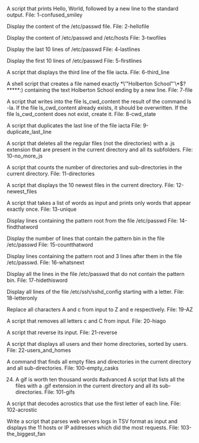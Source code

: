 A script that prints Hello, World, followed by a new line to the standard output.
File: 1-confused_smiley

Display the content of the /etc/passwd file.
File: 2-hellofile

Display the content of /etc/passwd and /etc/hosts
File: 3-twofiles

Display the last 10 lines of /etc/passwd
File: 4-lastlines

Display the first 10 lines of /etc/passwd
File: 5-firstlines

A script that displays the third line of the file iacta.
File: 6-third_line

A shell script that creates a file named exactly \*\\'"Holberton School"\'\\*$\?\*\*\*\*\*:) containing the text Holberton School ending by a new line.
File: 7-file

A script that writes into the file ls_cwd_content the result of the command ls -la. If the file ls_cwd_content already exists, it should be overwritten. If the file ls_cwd_content does not exist, create it.
File: 8-cwd_state

A script that duplicates the last line of the file iacta
File: 9-duplicate_last_line

A script that deletes all the regular files (not the directories) with a .js extension that are present in the current directory and all its subfolders.
File: 10-no_more_js

A script that counts the number of directories and sub-directories in the current directory.
File: 11-directories

A script that displays the 10 newest files in the current directory.
File: 12-newest_files

A script that takes a list of words as input and prints only words that appear exactly once.
File: 13-unique

Display lines containing the pattern root from the file /etc/passwd
File: 14-findthatword

Display the number of lines that contain the pattern bin in the file /etc/passwd
File: 15-countthatword

Display lines containing the pattern root and 3 lines after them in the file /etc/passwd.
File: 16-whatsnext

Display all the lines in the file /etc/passwd that do not contain the pattern bin.
File: 17-hidethisword

Display all lines of the file /etc/ssh/sshd_config starting with a letter.
File: 18-letteronly

Replace all characters A and c from input to Z and e respectively.
File: 19-AZ

A script that removes all letters c and C from input.
File: 20-hiago

A script that reverse its input.
File: 21-reverse

A script that displays all users and their home directories, sorted by users.
File: 22-users_and_homes

A command that finds all empty files and directories in the current directory and all sub-directories.
File: 100-empty_casks

24. A gif is worth ten thousand words #advanced
A script that lists all the files with a .gif extension in the current directory and all its sub-directories.
File: 101-gifs

A script that decodes acrostics that use the first letter of each line.
File: 102-acrostic

Write a script that parses web servers logs in TSV format as input and displays the 11 hosts or IP addresses which did the most requests.
File: 103-the_biggest_fan